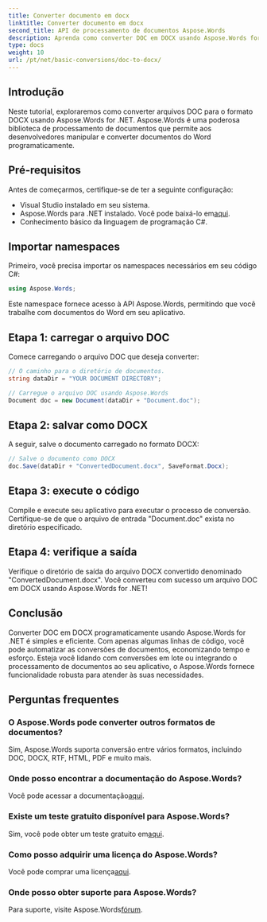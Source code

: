 ```yaml
---
title: Converter documento em docx
linktitle: Converter documento em docx
second_title: API de processamento de documentos Aspose.Words
description: Aprenda como converter DOC em DOCX usando Aspose.Words for .NET. Guia passo a passo com exemplos de código. Perfeito para desenvolvedores.
type: docs
weight: 10
url: /pt/net/basic-conversions/doc-to-docx/
---
```

## Introdução

Neste tutorial, exploraremos como converter arquivos DOC para o formato DOCX usando Aspose.Words for .NET. Aspose.Words é uma poderosa biblioteca de processamento de documentos que permite aos desenvolvedores manipular e converter documentos do Word programaticamente.

## Pré-requisitos

Antes de começarmos, certifique-se de ter a seguinte configuração:
- Visual Studio instalado em seu sistema.
-  Aspose.Words para .NET instalado. Você pode baixá-lo em[aqui](https://releases.aspose.com/words/net/).
- Conhecimento básico da linguagem de programação C#.

## Importar namespaces

Primeiro, você precisa importar os namespaces necessários em seu código C#:
```csharp
using Aspose.Words;
```

Este namespace fornece acesso à API Aspose.Words, permitindo que você trabalhe com documentos do Word em seu aplicativo.

## Etapa 1: carregar o arquivo DOC

Comece carregando o arquivo DOC que deseja converter:
```csharp
// O caminho para o diretório de documentos.
string dataDir = "YOUR DOCUMENT DIRECTORY";

// Carregue o arquivo DOC usando Aspose.Words
Document doc = new Document(dataDir + "Document.doc");
```

## Etapa 2: salvar como DOCX

A seguir, salve o documento carregado no formato DOCX:
```csharp
// Salve o documento como DOCX
doc.Save(dataDir + "ConvertedDocument.docx", SaveFormat.Docx);
```

## Etapa 3: execute o código

Compile e execute seu aplicativo para executar o processo de conversão. Certifique-se de que o arquivo de entrada "Document.doc" exista no diretório especificado.

## Etapa 4: verifique a saída

Verifique o diretório de saída do arquivo DOCX convertido denominado "ConvertedDocument.docx". Você converteu com sucesso um arquivo DOC em DOCX usando Aspose.Words for .NET!

## Conclusão

Converter DOC em DOCX programaticamente usando Aspose.Words for .NET é simples e eficiente. Com apenas algumas linhas de código, você pode automatizar as conversões de documentos, economizando tempo e esforço. Esteja você lidando com conversões em lote ou integrando o processamento de documentos ao seu aplicativo, o Aspose.Words fornece funcionalidade robusta para atender às suas necessidades.

## Perguntas frequentes

### O Aspose.Words pode converter outros formatos de documentos?
Sim, Aspose.Words suporta conversão entre vários formatos, incluindo DOC, DOCX, RTF, HTML, PDF e muito mais.

### Onde posso encontrar a documentação do Aspose.Words?
 Você pode acessar a documentação[aqui](https://reference.aspose.com/words/net/).

### Existe um teste gratuito disponível para Aspose.Words?
 Sim, você pode obter um teste gratuito em[aqui](https://releases.aspose.com/).

### Como posso adquirir uma licença do Aspose.Words?
 Você pode comprar uma licença[aqui](https://purchase.aspose.com/buy).

### Onde posso obter suporte para Aspose.Words?
 Para suporte, visite Aspose.Words[fórum](https://forum.aspose.com/c/words/8).
